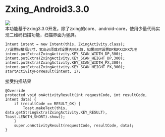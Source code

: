 # Zxing_Android3.3.0
[![](https://jitpack.io/v/github2136/Zxing_Android3.3.0.svg)](https://jitpack.io/#github2136/Zxing_Android3.3.0)  
本功能基于zxing3.3.0开发，除了zxing的core、android-core，使用少量代码实现二维码扫描功能，扫描界面为竖屏。  
```
Intent intent = new Intent(this, ZxingActivity.class);
//设置扫描框尺寸，宽高必须成对设置否则无效，如果同时设置DP和PX以PX为准
intent.putExtra(ZxingActivity.KEY_SCAN_WIDTH_DP,300);
intent.putExtra(ZxingActivity.KEY_SCAN_HEIGHT_DP,300);
intent.putExtra(ZxingActivity.KEY_SCAN_WIDTH_PX,300);
intent.putExtra(ZxingActivity.KEY_SCAN_HEIGHT_PX,300);
startActivityForResult(intent, 1);

```
接受扫描结果
```
@Override
protected void onActivityResult(int requestCode, int resultCode, Intent data) {
    if (resultCode == RESULT_OK) {
        Toast.makeText(this, data.getStringExtra(ZxingActivity.KEY_RESULT), Toast.LENGTH_SHORT).show();
    }
    super.onActivityResult(requestCode, resultCode, data);
}
```